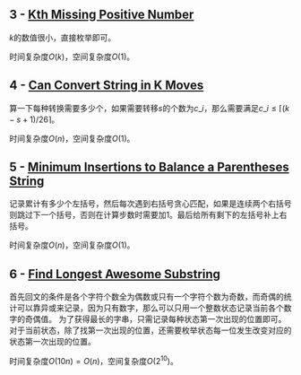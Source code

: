 ## 3 - [Kth Missing Positive Number](https://leetcode.com/contest/biweekly-contest-32/problems/kth-missing-positive-number)

$k$的数值很小，直接枚举即可。

时间复杂度$O(k)$，空间复杂度$O(1)$。

## 4 - [Can Convert String in K Moves](https://leetcode.com/contest/biweekly-contest-32/problems/can-convert-string-in-k-moves)

算一下每种转换需要多少个，如果需要转移$s$的个数为$c\_i$，那么需要满足$c\_i \le \lceil (k - s + 1) / 26 \rceil$。

时间复杂度$O(n)$，空间复杂度$O(1)$。

## 5 - [Minimum Insertions to Balance a Parentheses String](https://leetcode.com/contest/biweekly-contest-32/problems/minimum-insertions-to-balance-a-parentheses-string)

记录累计有多少个左括号，然后每次遇到右括号贪心匹配，如果是连续两个右括号则跳过下一个括号，否则在计算步数时需要加1。最后给所有剩下的左括号补上右括号。

时间复杂度$O(n)$，空间复杂度$O(1)$。

## 6 - [Find Longest Awesome Substring](https://leetcode.com/contest/biweekly-contest-32/problems/find-longest-awesome-substring)

首先回文的条件是各个字符个数全为偶数或只有一个字符个数为奇数，而奇偶的统计可以靠异或来记录，因为只有数字，那么可以只用一个整数状态记录当前各个数字的奇偶值。
为了获得最长的字串，只需记录每种状态第一次出现的位置即可。对于当前状态，除了找第一次出现的位置，还需要枚举状态每一位发生改变对应的状态第一次出现的位置。

时间复杂度$O(10n) = O(n)$，空间复杂度$O(2^{10})$。
